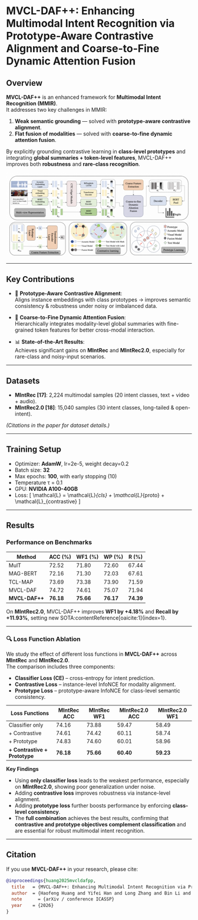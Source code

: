 # MVCL-DAF++: Enhancing Multimodal Intent Recognition via Prototype-Aware Contrastive Alignment and Coarse-to-Fine Dynamic Attention Fusion

## Overview
**MVCL-DAF++** is an enhanced framework for **Multimodal Intent Recognition (MMIR)**.  
It addresses two key challenges in MMIR:
1. **Weak semantic grounding** — solved with **prototype-aware contrastive alignment**.  
2. **Flat fusion of modalities** — solved with **coarse-to-fine dynamic attention fusion**.  

By explicitly grounding contrastive learning in **class-level prototypes** and integrating **global summaries + token-level features**, MVCL-DAF++ improves both **robustness** and **rare-class recognition**.

<p align="center">
  <img src="architect.png" alt="MVCL-DAF++ Architecture" width="750"/>
</p>

---

## Key Contributions
- 🧩 **Prototype-Aware Contrastive Alignment**:  
  Aligns instance embeddings with class prototypes → improves semantic consistency & robustness under noisy or imbalanced data.

- 🔄 **Coarse-to-Fine Dynamic Attention Fusion**:  
  Hierarchically integrates modality-level global summaries with fine-grained token features for better cross-modal interaction.

- 📊 **State-of-the-Art Results**:  
  Achieves significant gains on **MIntRec** and **MIntRec2.0**, especially for rare-class and noisy-input scenarios.

---

## Datasets
- **MIntRec [17]**: 2,224 multimodal samples (20 intent classes, text + video + audio).  
- **MIntRec2.0 [18]**: 15,040 samples (30 intent classes, long-tailed & open-intent).  

*(Citations in the paper for dataset details.)*

---

## Training Setup
- Optimizer: **AdamW**, lr=2e-5, weight decay=0.2  
- Batch size: **32**  
- Max epochs: **100**, with early stopping (10)  
- Temperature τ = 0.1  
- GPU: **NVIDIA A100-40GB**  
- Loss:
  \[
  \mathcal{L} = \mathcal{L}_{cls} + \mathcal{L}_{proto} + \mathcal{L}_{contrastive}
  \]

---

## Results

### Performance on Benchmarks
| Method          | ACC (%) | WF1 (%) | WP (%) | R (%) |
|-----------------|---------|---------|--------|-------|
| MulT            | 72.52   | 71.80   | 72.60  | 67.44 |
| MAG-BERT        | 72.16   | 71.30   | 72.03  | 67.61 |
| TCL-MAP         | 73.69   | 73.38   | 73.90  | 71.59 |
| MVCL-DAF        | 74.72   | 74.61   | 75.07  | 71.94 |
| **MVCL-DAF++**  | **76.18** | **75.66** | **76.17** | **74.39** |

On **MIntRec2.0**, MVCL-DAF++ improves **WF1 by +4.18%** and **Recall by +11.93%**, setting new SOTA:contentReference[oaicite:1]{index=1}.

---

### 🔍 Loss Function Ablation

We study the effect of different loss functions in **MVCL-DAF++** across **MIntRec** and **MIntRec2.0**.  
The comparison includes three components:  
- **Classifier Loss (CE)** – cross-entropy for intent prediction.  
- **Contrastive Loss** – instance-level InfoNCE for modality alignment.  
- **Prototype Loss** – prototype-aware InfoNCE for class-level semantic consistency.  

| Loss Functions | MIntRec ACC | MIntRec WF1 | MIntRec2.0 ACC | MIntRec2.0 WF1 |
|----------------|-------------|-------------|----------------|----------------|
| Classifier only | 74.16 | 73.88 | 59.47 | 58.49 |
| + Contrastive   | 74.61 | 74.42 | 60.11 | 58.74 |
| + Prototype     | 74.83 | 74.60 | 60.01 | 58.96 |
| **+ Contrastive + Prototype** | **76.18** | **75.66** | **60.40** | **59.23** |

**Key Findings**  
- Using **only classifier loss** leads to the weakest performance, especially on **MIntRec2.0**, showing poor generalization under noise.  
- Adding **contrastive loss** improves robustness via instance-level alignment.  
- Adding **prototype loss** further boosts performance by enforcing **class-level consistency**.  
- The **full combination** achieves the best results, confirming that **contrastive and prototype objectives complement classification** and are essential for robust multimodal intent recognition.


---
## Citation
If you use **MVCL-DAF++** in your research, please cite:

```bibtex
@inproceedings{huang2025mvcldafpp,
  title   = {MVCL-DAF++: Enhancing Multimodal Intent Recognition via Prototype-Aware Contrastive Alignment and Coarse-to-Fine Dynamic Attention Fusion},
  author  = {Haofeng Huang and Yifei Han and Long Zhang and Bin Li and Yangfan He},
  note      = {arXiv / conference ICASSP}
  year    = {2026}
}
